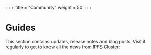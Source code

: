+++
title = "Community"
weight = 50
+++

# Guides

This section contains updates, release notes and blog posts. Visit it regularly to get to know all the news from IPFS Cluster:
